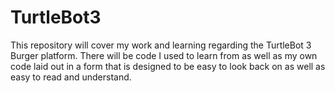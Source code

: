 # TurtleBot3
This repository will cover my work and learning regarding the TurtleBot 3 Burger platform. There will be code I used to learn from as well as my own code laid out in a form that is designed to be easy to look back on as well as easy to read and understand.

